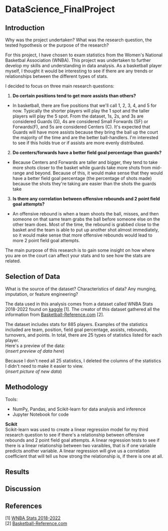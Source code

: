 # DataScience_FinalProject

## Introduction
Why was the project undertaken? What was the research question, the tested hypothesis or the purpose of the research?	

For this project, I have chosen to exam statistics from the Women's National Basketbal Association (WNBA). This project was undertaken to further develop my skills and understanding in data analysis. As a basketball player myself, I thought it would be interesting to see if there are any trends or relationships between the different types of stats. 

I decided to focus on three main research questions:  
1. **Do certain positions tend to get more assists than others?**  
* In basketball, there are five positions that we'll call 1, 2, 3, 4, and 5 for now. Typically the shorter players will play the 1 spot and the taller players will play the 5 spot. From the dataset, 1s, 2s, and 3s are considered Guards (G), 4s are considered Small Forwards (SF) or Forwards(F), and 5s are considered Centers (C). It's expected that Guards will have more assists because they bring the ball up the court the majority of the time and are the better ball-handlers. I'm interested to see if this holds true or if assists are more evenly distributed.

2. **Do centers/forwards have a better field goal percentage than guards?**  
* Because Centers and Forwards are taller and bigger, they tend to take more shots closer to the basket while guards take more shots from mid-range and beyond. Because of this, it would make sense that they would have a better field goal percentage (the percentage of shots made) because the shots they're taking are easier than the shots the guards take

3. **Is there any correlation between offensive rebounds and 2 point field goal attempts?**  
* An offensive rebound is when a team shoots the ball, misses, and then someone on that same team grabs the ball before someone else on the other team does. Most of the time, the rebound is grabbed close to the basket and the team is able to put up another shot almost immediately, so it would make sense that more offensive rebounds would lead to more 2 point field goal attempts.

The main purpose of this research is to gain some insight on how where you are on the court can affect your stats and to see how the stats are related.

## Selection of Data
What is the source of the dataset? Characteristics of data? Any munging, imputation, or feature engineering?

The data used in this analysis comes from a dataset called WNBA Stats 2018-2022 found on [kaggle](https://www.kaggle.com/datasets/jessalynlim/wnba-stats-20182022/) [1]. The creator of this dataset gathered all the information from [Basketball-Reference.com](https://www.basketball-reference.com/wnba/) [2].

The dataset includes stats for 885 players. Examples of the statistics included are team, position, field goal percentage, assists, rebounds, turnovers, and points. In total, there are 25 types of statistics listed for each player.  
Here's a preview of the data:  
(_insert preview of data here_)

Because I don't need all 25 statistics, I deleted the columns of the statistics I didn't need to make it easier to view.  
(_insert picture of new data_)

## Methodology
Tools:
* NumPy, Pandas, and Scikit-learn for data analysis and inference
* Jupyter Notebook for code

**Scikit**  
Scikit-learn was used to create a linear regression model for my third research question to see if there's a relationship between offensive rebounds and 2 point field goal attempts. A linear regression tests to see if there is a linear relationship between two varaibles, that is if one variable predicts another variable. A linear regression will give us a correlation coefficient that will tell us how strong the relationship is, if there is one at all.

## Results

## Discussion

## References
[1] [WNBA Stats 2018-2022](https://www.kaggle.com/datasets/jessalynlim/wnba-stats-20182022/)  
[2] [Basketball-Reference.com](https://www.basketball-reference.com/wnba/)
